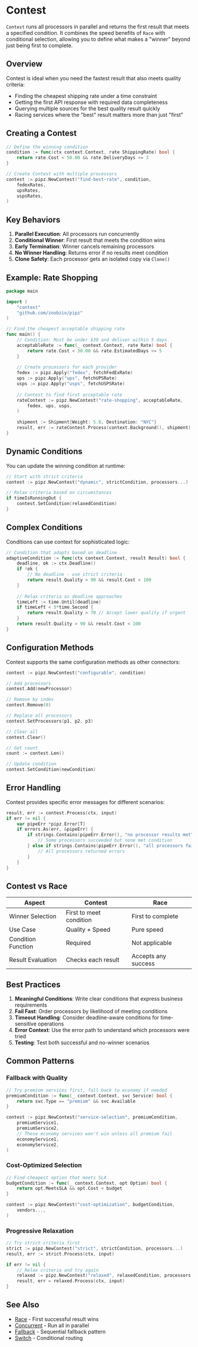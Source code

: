 # Contest

`Contest` runs all processors in parallel and returns the first result that meets a specified condition. It combines the speed benefits of `Race` with conditional selection, allowing you to define what makes a "winner" beyond just being first to complete.

## Overview

Contest is ideal when you need the fastest result that also meets quality criteria:
- Finding the cheapest shipping rate under a time constraint
- Getting the first API response with required data completeness
- Querying multiple sources for the best quality result quickly
- Racing services where the "best" result matters more than just "first"

## Creating a Contest

```go
// Define the winning condition
condition := func(ctx context.Context, rate ShippingRate) bool {
    return rate.Cost < 50.00 && rate.DeliveryDays <= 3
}

// Create Contest with multiple processors
contest := pipz.NewContest("find-best-rate", condition,
    fedexRates,
    upsRates,
    uspsRates,
)
```

## Key Behaviors

1. **Parallel Execution**: All processors run concurrently
2. **Conditional Winner**: First result that meets the condition wins
3. **Early Termination**: Winner cancels remaining processors
4. **No Winner Handling**: Returns error if no results meet condition
5. **Clone Safety**: Each processor gets an isolated copy via `Clone()`

## Example: Rate Shopping

```go
package main

import (
    "context"
    "github.com/zoobzio/pipz"
)

// Find the cheapest acceptable shipping rate
func main() {
    // Condition: Must be under $30 and deliver within 5 days
    acceptableRate := func(_ context.Context, rate Rate) bool {
        return rate.Cost < 30.00 && rate.EstimatedDays <= 5
    }
    
    // Create processors for each provider
    fedex := pipz.Apply("fedex", fetchFedExRate)
    ups := pipz.Apply("ups", fetchUPSRate)
    usps := pipz.Apply("usps", fetchUSPSRate)
    
    // Contest to find first acceptable rate
    rateContest := pipz.NewContest("rate-shopping", acceptableRate,
        fedex, ups, usps,
    )
    
    shipment := Shipment{Weight: 5.0, Destination: "NYC"}
    result, err := rateContest.Process(context.Background(), shipment)
}
```

## Dynamic Conditions

You can update the winning condition at runtime:

```go
// Start with strict criteria
contest := pipz.NewContest("dynamic", strictCondition, processors...)

// Relax criteria based on circumstances
if timeIsRunningOut {
    contest.SetCondition(relaxedCondition)
}
```

## Complex Conditions

Conditions can use context for sophisticated logic:

```go
// Condition that adapts based on deadline
adaptiveCondition := func(ctx context.Context, result Result) bool {
    deadline, ok := ctx.Deadline()
    if !ok {
        // No deadline - use strict criteria
        return result.Quality > 90 && result.Cost < 100
    }
    
    // Relax criteria as deadline approaches
    timeLeft := time.Until(deadline)
    if timeLeft < 5*time.Second {
        return result.Quality > 70 // Accept lower quality if urgent
    }
    return result.Quality > 90 && result.Cost < 100
}
```

## Configuration Methods

Contest supports the same configuration methods as other connectors:

```go
contest := pipz.NewContest("configurable", condition)

// Add processors
contest.Add(newProcessor)

// Remove by index
contest.Remove(0)

// Replace all processors
contest.SetProcessors(p1, p2, p3)

// Clear all
contest.Clear()

// Get count
count := contest.Len()

// Update condition
contest.SetCondition(newCondition)
```

## Error Handling

Contest provides specific error messages for different scenarios:

```go
result, err := contest.Process(ctx, input)
if err != nil {
    var pipeErr *pipz.Error[T]
    if errors.As(err, &pipeErr) {
        if strings.Contains(pipeErr.Error(), "no processor results met") {
            // Some processors succeeded but none met condition
        } else if strings.Contains(pipeErr.Error(), "all processors failed") {
            // All processors returned errors
        }
    }
}
```

## Contest vs Race

| Aspect | Contest | Race |
|--------|---------|------|
| Winner Selection | First to meet condition | First to complete |
| Use Case | Quality + Speed | Pure speed |
| Condition Function | Required | Not applicable |
| Result Evaluation | Checks each result | Accepts any success |

## Best Practices

1. **Meaningful Conditions**: Write clear conditions that express business requirements
2. **Fail Fast**: Order processors by likelihood of meeting conditions
3. **Timeout Handling**: Consider deadline-aware conditions for time-sensitive operations
4. **Error Context**: Use the error path to understand which processors were tried
5. **Testing**: Test both successful and no-winner scenarios

## Common Patterns

### Fallback with Quality

```go
// Try premium services first, fall back to economy if needed
premiumCondition := func(_ context.Context, svc Service) bool {
    return svc.Type == "premium" && svc.Available
}

contest := pipz.NewContest("service-selection", premiumCondition,
    premiumService1,
    premiumService2,
    // These economy services won't win unless all premium fail
    economyService1,
    economyService2,
)
```

### Cost-Optimized Selection

```go
// Find cheapest option that meets SLA
budgetCondition := func(_ context.Context, opt Option) bool {
    return opt.MeetsSLA && opt.Cost < budget
}

contest := pipz.NewContest("cost-optimization", budgetCondition,
    vendors...,
)
```

### Progressive Relaxation

```go
// Try strict criteria first
strict := pipz.NewContest("strict", strictCondition, processors...)
result, err := strict.Process(ctx, input)

if err != nil {
    // Relax criteria and try again
    relaxed := pipz.NewContest("relaxed", relaxedCondition, processors...)
    result, err = relaxed.Process(ctx, input)
}
```

## See Also

- [Race](./race.md) - First successful result wins
- [Concurrent](./concurrent.md) - Run all in parallel
- [Fallback](./fallback.md) - Sequential fallback pattern
- [Switch](./switch.md) - Conditional routing